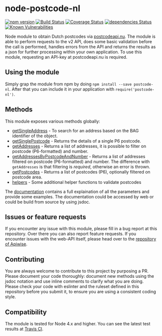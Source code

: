 # node-postcode-nl
[![npm version](https://badge.fury.io/js/postcode-nl.svg)](https://badge.fury.io/js/postcode-nl) [![Build Status](https://travis-ci.org/joostdebruijn/node-postcode-nl.svg?branch=master)](https://travis-ci.org/joostdebruijn/node-postcode-nl) [![Coverage Status](https://coveralls.io/repos/github/joostdebruijn/node-postcode-nl/badge.svg?branch=master)](https://coveralls.io/github/joostdebruijn/node-postcode-nl?branch=master) [![dependencies Status](https://david-dm.org/joostdebruijn/node-postcode-nl/status.svg)](https://david-dm.org/joostdebruijn/node-postcode-nl) [![Known Vulnerabilities](https://snyk.io/test/github/joostdebruijn/node-postcode-nl/badge.svg)](https://snyk.io/test/github/joostdebruijn/node-postcode-nl)

Node module to obtain Dutch postcodes via [postcodeapi.nu](https://www.postcodeapi.nu). The module is able to perform requests to the v2 API, does some basic validation before the call is performed, handles errors from the API and returns the results as a json for further processing within your own application. To use this module, requesting an API-key at postcodeapi.nu is required.

## Using the module
Simply grap the module from npm by doing `npm install --save postcode-nl`. After that you can include it in your application with `require('postcode-nl')`.

## Methods
This module exposes various methods globally:

- [getSingleAddress](https://joostdebruijn.github.io/node-postcode-nl/docs/global.html#getSingleAddress) - To search for an address based on the BAG identifier of the object.
- [getSinglePostcode](https://joostdebruijn.github.io/node-postcode-nl/docs/global.html#getSinglePostcode) - Returns the details of a single P6 postcode.
- [getAddresses](https://joostdebruijn.github.io/node-postcode-nl/docs/global.html#getAddresses) - Returns a list of addresses, it is possible to filter on postcode (P6-formatted) and number.
- [getAddressesByPostcodeAndNumber](https://joostdebruijn.github.io/node-postcode-nl/docs/global.html#getAddressesByPostcodeAndNumber) - Returns a list of addresses filtered on postcode (P6-formatted) and number. The difference with `getAddresses` is that filtering is *required*, otherwise an error is thrown.
- [getPostcodes](https://joostdebruijn.github.io/node-postcode-nl/docs/global.html#getPostcodes) - Returns a list of postcodes (P6), optionally filtered on postcode area.
- [helpers](https://joostdebruijn.github.io/node-postcode-nl/docs/module-helpers.html) - Some additional helper functions to validate postcodes

The [documentation](https://joostdebruijn.github.io/node-postcode-nl) contains a full explaination of all the parameters and provide some examples. The documentation could be accessed by web or could be build from source by using jsdoc.

## Issues or feature requests
If you encounter any issue with this module, please fill in a bug report at this repository. Over there you can also report feature requests. If you encounter issues with the web-API itself, please head over to the [repository of Apiwise](https://github.com/apiwise/postcodeapi).

## Contributing
You are always welcome to contribute to this project by purposing a PR. Please document your code thoroughly: document new methods using the jsdoc notation and use inline comments to clarify what you are doing. Please check your code with eslinter and the ruleset defined in this repository before you submit it, to ensure you are using a consistent coding style.

## Compatibility
The module is tested for Node 4.x and higher. You can see the latest test results at [Travis CI](https://travis-ci.org/joostdebruijn/node-postcode-nl).
